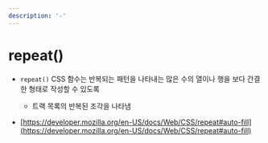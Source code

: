 ```yaml
---
description: '-'
---
```


# repeat()

* `repeat()` CSS 함수는 반복되는 패턴을 나타내는 많은 수의 열이나 행을 보다 간결한 형태로 작성할 수 있도록
  * 트랙 목록의 반복된 조각을 나타냄&#x20;





* [https://developer.mozilla.org/en-US/docs/Web/CSS/repeat#auto-fill](https://developer.mozilla.org/en-US/docs/Web/CSS/repeat#auto-fill)

